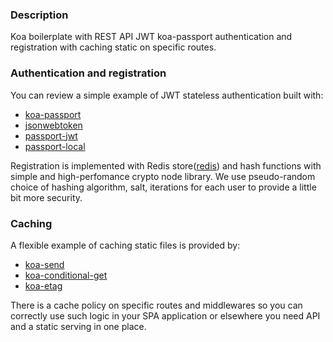 ### Description
Koa boilerplate with REST API JWT koa-passport authentication and registration with caching static on specific routes.
### Authentication and registration
You can review a simple example of JWT stateless authentication built with: 
* [koa-passport](https://github.com/rkusa/koa-passport) 
* [jsonwebtoken](https://github.com/auth0/node-jsonwebtoken)
* [passport-jwt](https://github.com/mikenicholson/passport-jwt)
* [passport-local](https://github.com/jaredhanson/passport-local)

Registration is implemented with Redis store([redis](https://github.com/NodeRedis/node-redis)) and hash functions with simple and high-perfomance crypto node library. We use pseudo-random choice of hashing algorithm, salt, iterations for each user to provide a little bit more security.
### Caching
A flexible example of caching static files is provided by: 
* [koa-send](https://github.com/koajs/send)
* [koa-conditional-get](https://github.com/koajs/conditional-get)
* [koa-etag](https://github.com/koajs/etag)

There is a cache policy on specific routes and middlewares so you can correctly use such logic in your SPA application or elsewhere you need API and a static serving in one place.

